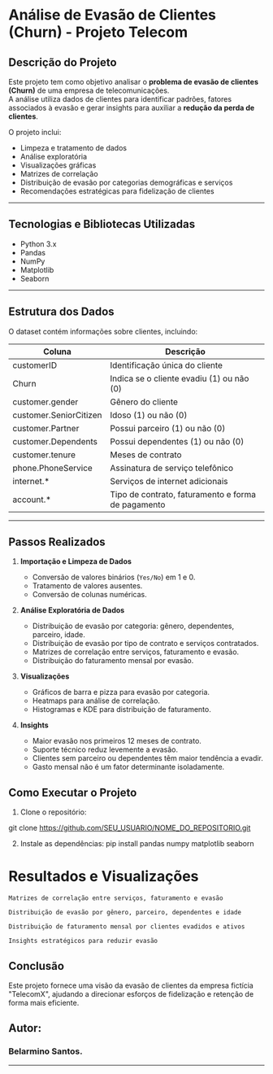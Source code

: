 # Análise de Evasão de Clientes (Churn) - Projeto Telecom

## Descrição do Projeto
Este projeto tem como objetivo analisar o **problema de evasão de clientes (Churn)** de uma empresa de telecomunicações.  
A análise utiliza dados de clientes para identificar padrões, fatores associados à evasão e gerar insights para auxiliar a **redução da perda de clientes**.

O projeto inclui:
- Limpeza e tratamento de dados
- Análise exploratória
- Visualizações gráficas
- Matrizes de correlação
- Distribuição de evasão por categorias demográficas e serviços
- Recomendações estratégicas para fidelização de clientes

---

## Tecnologias e Bibliotecas Utilizadas
- Python 3.x
- Pandas
- NumPy
- Matplotlib
- Seaborn

---

## Estrutura dos Dados
O dataset contém informações sobre clientes, incluindo:

| Coluna | Descrição |
|--------|-----------|
| customerID | Identificação única do cliente |
| Churn | Indica se o cliente evadiu (1) ou não (0) |
| customer.gender | Gênero do cliente |
| customer.SeniorCitizen | Idoso (1) ou não (0) |
| customer.Partner | Possui parceiro (1) ou não (0) |
| customer.Dependents | Possui dependentes (1) ou não (0) |
| customer.tenure | Meses de contrato |
| phone.PhoneService | Assinatura de serviço telefônico |
| internet.* | Serviços de internet adicionais |
| account.* | Tipo de contrato, faturamento e forma de pagamento |

---

## Passos Realizados

1. **Importação e Limpeza de Dados**
   - Conversão de valores binários (`Yes/No`) em 1 e 0.
   - Tratamento de valores ausentes.
   - Conversão de colunas numéricas.

2. **Análise Exploratória de Dados**
   - Distribuição de evasão por categoria: gênero, dependentes, parceiro, idade.
   - Distribuição de evasão por tipo de contrato e serviços contratados.
   - Matrizes de correlação entre serviços, faturamento e evasão.
   - Distribuição do faturamento mensal por evasão.

3. **Visualizações**
   - Gráficos de barra e pizza para evasão por categoria.
   - Heatmaps para análise de correlação.
   - Histogramas e KDE para distribuição de faturamento.

4. **Insights**
   - Maior evasão nos primeiros 12 meses de contrato.
   - Suporte técnico reduz levemente a evasão.
   - Clientes sem parceiro ou dependentes têm maior tendência a evadir.
   - Gasto mensal não é um fator determinante isoladamente.



## Como Executar o Projeto

1. Clone o repositório:

git clone https://github.com/SEU_USUARIO/NOME_DO_REPOSITORIO.git

2. Instale as dependências:
pip install pandas numpy matplotlib seaborn

# Resultados e Visualizações

    Matrizes de correlação entre serviços, faturamento e evasão

    Distribuição de evasão por gênero, parceiro, dependentes e idade

    Distribuição de faturamento mensal por clientes evadidos e ativos

    Insights estratégicos para reduzir evasão

## Conclusão

Este projeto fornece uma visão da evasão de clientes da empresa fictícia "TelecomX", ajudando a direcionar esforços de fidelização e retenção de forma mais eficiente.

## Autor:

### Belarmino Santos. 

---
